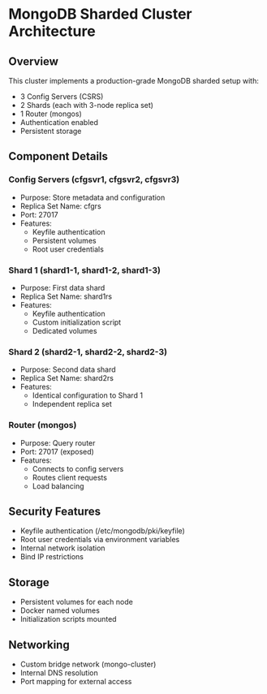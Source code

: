 # MongoDB Sharded Cluster Architecture

## Overview
This cluster implements a production-grade MongoDB sharded setup with:
- 3 Config Servers (CSRS)
- 2 Shards (each with 3-node replica set)
- 1 Router (mongos)
- Authentication enabled
- Persistent storage

## Component Details

### Config Servers (cfgsvr1, cfgsvr2, cfgsvr3)
- Purpose: Store metadata and configuration
- Replica Set Name: cfgrs
- Port: 27017
- Features:
  - Keyfile authentication
  - Persistent volumes
  - Root user credentials

### Shard 1 (shard1-1, shard1-2, shard1-3)
- Purpose: First data shard
- Replica Set Name: shard1rs
- Features:
  - Keyfile authentication
  - Custom initialization script
  - Dedicated volumes

### Shard 2 (shard2-1, shard2-2, shard2-3)
- Purpose: Second data shard
- Replica Set Name: shard2rs
- Features:
  - Identical configuration to Shard 1
  - Independent replica set

### Router (mongos)
- Purpose: Query router
- Port: 27017 (exposed)
- Features:
  - Connects to config servers
  - Routes client requests
  - Load balancing

## Security Features
- Keyfile authentication (/etc/mongodb/pki/keyfile)
- Root user credentials via environment variables
- Internal network isolation
- Bind IP restrictions

## Storage
- Persistent volumes for each node
- Docker named volumes
- Initialization scripts mounted

## Networking
- Custom bridge network (mongo-cluster)
- Internal DNS resolution
- Port mapping for external access

